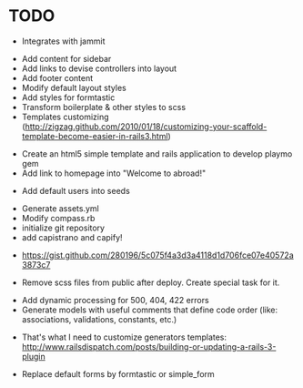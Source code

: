 # TODO
- Integrates with jammit
* Add content for sidebar
* Add links to devise controllers into layout
* Add footer content
* Modify default layout styles
* Add styles for formtastic
* Transform boilerplate & other styles to scss
* Templates customizing (http://zigzag.github.com/2010/01/18/customizing-your-scaffold-template-become-easier-in-rails3.html)
- Create an html5 simple template and rails application to develop playmo gem
- Add link to homepage into "Welcome to abroad!"
* Add default users into seeds
- Generate assets.yml
- Modify compass.rb
- initialize git repository
- add capistrano and capify!
* https://gist.github.com/280196/5c075f4a3d3a4118d1d706fce07e40572a3873c7
- Remove scss files from public after deploy. Create special task for it.
* Add dynamic processing for 500, 404, 422 errors
* Generate models with useful comments that define code order (like: associations, validations, constants, etc.)
- That's what I need to customize generators templates: http://www.railsdispatch.com/posts/building-or-updating-a-rails-3-plugin
* Replace default forms by formtastic or simple_form

